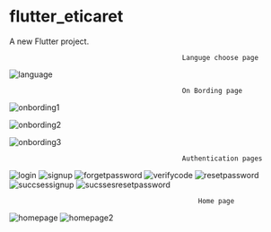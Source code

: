 # flutter_eticaret

A new Flutter project.

                                               Languge choose page

![language](https://github.com/yamanturkmenoglu/Ecommerce_users/assets/92741437/dea5f038-6c35-463f-af5f-5b08a1a6dddd)


                                               On Bording page
                                              
![onbording1](https://github.com/yamanturkmenoglu/Ecommerce_users/assets/92741437/89b949d3-0635-4370-bf25-9ee7311323b9) 

![onbording2](https://github.com/yamanturkmenoglu/Ecommerce_users/assets/92741437/f4439113-2b23-42e8-b2fb-d05d9b050351)

![onbording3](https://github.com/yamanturkmenoglu/Ecommerce_users/assets/92741437/df1296b2-faef-45c2-a997-1c2c4ff2a2cd)


                                               Authentication pages

![login](https://github.com/yamanturkmenoglu/Ecommerce_users/assets/92741437/8c702048-cf8e-41a5-9b2b-bd84fdfcb88f)
![signup](https://github.com/yamanturkmenoglu/Ecommerce_users/assets/92741437/06e0db33-da09-4310-9cb9-5dbaf91ff204)
![forgetpassword](https://github.com/yamanturkmenoglu/Ecommerce_users/assets/92741437/83b0472f-a399-4b91-81f5-b20e0b0dff6f)
![verifycode](https://github.com/yamanturkmenoglu/Ecommerce_users/assets/92741437/24780a0f-81b7-42af-84fd-fd5b16811ecd)
![resetpassword](https://github.com/yamanturkmenoglu/Ecommerce_users/assets/92741437/ab8e52c1-75cc-4b11-8249-38bcdca0d8c2)
![succsessignup](https://github.com/yamanturkmenoglu/Ecommerce_users/assets/92741437/ea919f2a-0f29-43ed-adb7-06970a20333b)
![sucssesresetpassword](https://github.com/yamanturkmenoglu/Ecommerce_users/assets/92741437/aaa8ef2d-ab6d-4433-87a9-8cfe93742ea4)



                                                   Home page
                                                   

![homepage](https://github.com/yamanturkmenoglu/Ecommerce_users/assets/92741437/ddb4eb9d-c862-4525-879a-cd9804fc7578)
![homepage2](https://github.com/yamanturkmenoglu/Ecommerce_users/assets/92741437/3cc97909-f7dc-40af-8e10-381c9ffa8ad5)
